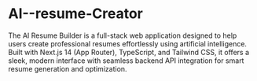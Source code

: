 # AI--resume-Creator
The AI Resume Builder is a full-stack web application designed to help users create professional resumes effortlessly using artificial intelligence. Built with Next.js 14 (App Router), TypeScript, and Tailwind CSS, it offers a sleek, modern interface with seamless backend API integration for smart resume generation and optimization.
